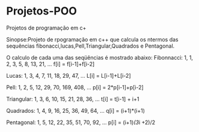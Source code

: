 # Projetos-POO
Projetos de programação em c+


Sinopse:Projeto de rpogramação em c++ que calcula os ntermos das sequências  fibonacci,lucas,Pell,Triangular,Quadrados e Pentagonal.

O calculo de cada uma das seqüências é mostrado abaixo:
Fibonnacci: 1, 1, 2, 3, 5, 8, 13, 21, ... f[i] = f[i-1]+f[i-2]


Lucas: 1, 3, 4, 7, 11, 18, 29, 47, ... L[i] = L[i-1]+L[i-2]


Pell: 1, 2, 5, 12, 29, 70, 169, 408, ... p[i] = 2*p[i-1]+p[i-2]


Triangular: 1, 3, 6, 10, 15, 21, 28, 36, ... t[i] = t[i-1] + i+1


Quadrados: 1, 4, 9, 16, 25, 36, 49, 64, ... q[i] = (i+1)*(i+1)


Pentagonal: 1, 5, 12, 22, 35, 51, 70, 92, ... p[i] = (i+1)*(3*i +2)/2


